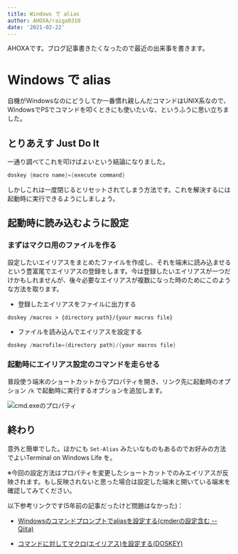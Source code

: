 ```yaml
---
title: Windows で alias
author: AHOXA/raiga0310
date: '2021-02-22'
---
```


AHOXAです。ブログ記事書きたくなったので最近の出来事を書きます。

# Windows で alias

自機がWindowsなのにどうしてか一番慣れ親しんだコマンドはUNIX系なので、WindowsでPSでコマンドを叩くときにも使いたいな、というふうに思い立ちました。

## とりあえす Just Do It

一通り調べてこれを叩けばよいという結論になりました。

```powershell
doskey {macro name}={execute command}
```

 しかしこれは一度閉じるとリセットされてしまう方法です。これを解決するには起動時に実行できるようにしましょう。

## 起動時に読み込むように設定

### まずはマクロ用のファイルを作る

設定したいエイリアスをまとめたファイルを作成し、それを端末に読み込ませるという豊富尾でエイリアスの登録をします。今は登録したいエイリアスが一つだけかもしれませんが、後々必要なエイリアスが複数になった時のためにこのような方法を取ります。

- 登録したエイリアスをファイルに出力する

```
doskey /macros > {directory path}/{your macros file}
```

- ファイルを読み込んでエイリアスを設定する

```powershell
doskey /macrofile={directory path}/{your macros file}
```

### 起動時にエイリアス設定のコマンドを走らせる

普段使う端末のショートカットからプロパティを開き、リンク先に起動時のオプション `/k` で起動時に実行するオプションを追加します。

![cmd.exeのプロパティ](https://i.imgur.com/b9mDVSB.jpg)

## 終わり

意外と簡単でした。ほかにも `Set-Alias`  みたいなものもあるのでお好みの方法でよいTerminal on Windows Life を。

※今回の設定方法はプロパティを変更したショートカットでのみエイリアスが反映されます。もし反映されないと思った場合は設定した端末と開いている端末を確認してみてください。

以下参考リンクです(5年前の記事だったけど問題はなかった)：

- [Windowsのコマンドプロンプトでaliasを設定する(cmderの設定含む -- Qiita)](https://qiita.com/little_hand_s/items/91d6bcb680eba10da835)

- [コマンドに対してマクロ(エイリアス)を設定する(DOSKEY)](https://www.javadrive.jp/command/command/index2.html)